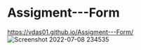 # Assigment---Form

https://vdas01.github.io/Assigment---Form/
![Screenshot 2022-07-08 234535](https://user-images.githubusercontent.com/72196604/178048310-87397ac2-98ec-4e04-9ab2-6737f866dc96.jpg)
